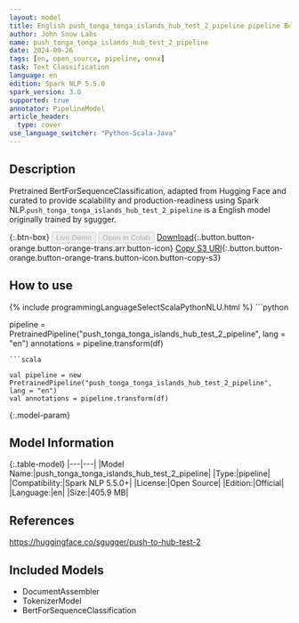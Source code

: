 ```yaml
---
layout: model
title: English push_tonga_tonga_islands_hub_test_2_pipeline pipeline BertForSequenceClassification from sgugger
author: John Snow Labs
name: push_tonga_tonga_islands_hub_test_2_pipeline
date: 2024-09-26
tags: [en, open_source, pipeline, onnx]
task: Text Classification
language: en
edition: Spark NLP 5.5.0
spark_version: 3.0
supported: true
annotator: PipelineModel
article_header:
  type: cover
use_language_switcher: "Python-Scala-Java"
---
```


## Description

Pretrained BertForSequenceClassification, adapted from Hugging Face and curated to provide scalability and production-readiness using Spark NLP.`push_tonga_tonga_islands_hub_test_2_pipeline` is a English model originally trained by sgugger.

{:.btn-box}
<button class="button button-orange" disabled>Live Demo</button>
<button class="button button-orange" disabled>Open in Colab</button>
[Download](https://s3.amazonaws.com/auxdata.johnsnowlabs.com/public/models/push_tonga_tonga_islands_hub_test_2_pipeline_en_5.5.0_3.0_1727339904037.zip){:.button.button-orange.button-orange-trans.arr.button-icon}
[Copy S3 URI](s3://auxdata.johnsnowlabs.com/public/models/push_tonga_tonga_islands_hub_test_2_pipeline_en_5.5.0_3.0_1727339904037.zip){:.button.button-orange.button-orange-trans.button-icon.button-copy-s3}

## How to use



<div class="tabs-box" markdown="1">
{% include programmingLanguageSelectScalaPythonNLU.html %}
```python

pipeline = PretrainedPipeline("push_tonga_tonga_islands_hub_test_2_pipeline", lang = "en")
annotations =  pipeline.transform(df)   

```
```scala

val pipeline = new PretrainedPipeline("push_tonga_tonga_islands_hub_test_2_pipeline", lang = "en")
val annotations = pipeline.transform(df)

```
</div>

{:.model-param}
## Model Information

{:.table-model}
|---|---|
|Model Name:|push_tonga_tonga_islands_hub_test_2_pipeline|
|Type:|pipeline|
|Compatibility:|Spark NLP 5.5.0+|
|License:|Open Source|
|Edition:|Official|
|Language:|en|
|Size:|405.9 MB|

## References

https://huggingface.co/sgugger/push-to-hub-test-2

## Included Models

- DocumentAssembler
- TokenizerModel
- BertForSequenceClassification
